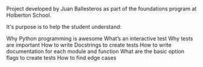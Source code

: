 Project developed by Juan Ballesteros as part of the foundations program at Holberton School.

It's purpose is to help the student understand:

Why Python programming is awesome
What’s an interactive test
Why tests are important
How to write Docstrings to create tests
How to write documentation for each module and function
What are the basic option flags to create tests
How to find edge cases